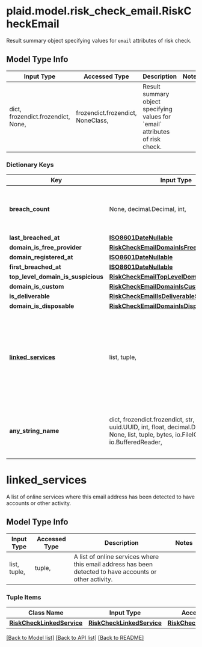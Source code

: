 # plaid.model.risk_check_email.RiskCheckEmail

Result summary object specifying values for `email` attributes of risk check.

## Model Type Info
Input Type | Accessed Type | Description | Notes
------------ | ------------- | ------------- | -------------
dict, frozendict.frozendict, None,  | frozendict.frozendict, NoneClass,  | Result summary object specifying values for &#x60;email&#x60; attributes of risk check. | 

### Dictionary Keys
Key | Input Type | Accessed Type | Description | Notes
------------ | ------------- | ------------- | ------------- | -------------
**breach_count** | None, decimal.Decimal, int,  | NoneClass, decimal.Decimal,  | Count of all known breaches of this email address if known. | 
**last_breached_at** | [**ISO8601DateNullable**](ISO8601DateNullable.md) | [**ISO8601DateNullable**](ISO8601DateNullable.md) |  | 
**domain_is_free_provider** | [**RiskCheckEmailDomainIsFreeProvider**](RiskCheckEmailDomainIsFreeProvider.md) | [**RiskCheckEmailDomainIsFreeProvider**](RiskCheckEmailDomainIsFreeProvider.md) |  | 
**domain_registered_at** | [**ISO8601DateNullable**](ISO8601DateNullable.md) | [**ISO8601DateNullable**](ISO8601DateNullable.md) |  | 
**first_breached_at** | [**ISO8601DateNullable**](ISO8601DateNullable.md) | [**ISO8601DateNullable**](ISO8601DateNullable.md) |  | 
**top_level_domain_is_suspicious** | [**RiskCheckEmailTopLevelDomainIsSuspicious**](RiskCheckEmailTopLevelDomainIsSuspicious.md) | [**RiskCheckEmailTopLevelDomainIsSuspicious**](RiskCheckEmailTopLevelDomainIsSuspicious.md) |  | 
**domain_is_custom** | [**RiskCheckEmailDomainIsCustom**](RiskCheckEmailDomainIsCustom.md) | [**RiskCheckEmailDomainIsCustom**](RiskCheckEmailDomainIsCustom.md) |  | 
**is_deliverable** | [**RiskCheckEmailIsDeliverableStatus**](RiskCheckEmailIsDeliverableStatus.md) | [**RiskCheckEmailIsDeliverableStatus**](RiskCheckEmailIsDeliverableStatus.md) |  | 
**domain_is_disposable** | [**RiskCheckEmailDomainIsDisposable**](RiskCheckEmailDomainIsDisposable.md) | [**RiskCheckEmailDomainIsDisposable**](RiskCheckEmailDomainIsDisposable.md) |  | 
**[linked_services](#linked_services)** | list, tuple,  | tuple,  | A list of online services where this email address has been detected to have accounts or other activity. | 
**any_string_name** | dict, frozendict.frozendict, str, date, datetime, uuid.UUID, int, float, decimal.Decimal, bool, None, list, tuple, bytes, io.FileIO, io.BufferedReader,  | frozendict.frozendict, str, decimal.Decimal, BoolClass, NoneClass, tuple, bytes, FileIO | any string name can be used but the value must be the correct type | [optional]

# linked_services

A list of online services where this email address has been detected to have accounts or other activity.

## Model Type Info
Input Type | Accessed Type | Description | Notes
------------ | ------------- | ------------- | -------------
list, tuple,  | tuple,  | A list of online services where this email address has been detected to have accounts or other activity. | 

### Tuple Items
Class Name | Input Type | Accessed Type | Description | Notes
------------- | ------------- | ------------- | ------------- | -------------
[**RiskCheckLinkedService**](RiskCheckLinkedService.md) | [**RiskCheckLinkedService**](RiskCheckLinkedService.md) | [**RiskCheckLinkedService**](RiskCheckLinkedService.md) |  | 

[[Back to Model list]](../../README.md#documentation-for-models) [[Back to API list]](../../README.md#documentation-for-api-endpoints) [[Back to README]](../../README.md)

